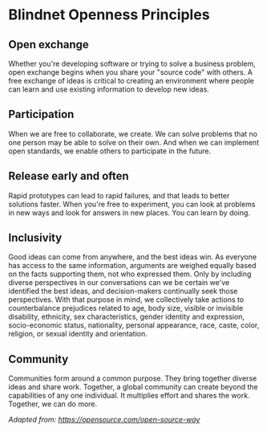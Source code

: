 # Blindnet Openness Principles

## Open exchange

Whether you're developing software or trying to solve a business problem, open exchange begins when you share your "source code" with others. A free exchange of ideas is critical to creating an environment where people can learn and use existing information to develop new ideas.

## Participation

When we are free to collaborate, we create. We can solve problems that no one person may be able to solve on their own. And when we can implement open standards, we enable others to participate in the future.

## Release early and often

Rapid prototypes can lead to rapid failures, and that leads to better solutions faster. When you're free to experiment, you can look at problems in new ways and look for answers in new places. You can learn by doing.

## Inclusivity

Good ideas can come from anywhere, and the best ideas win. As everyone has access to the same information, arguments are weighed equally based on the facts supporting them, not who expressed them. Only by including diverse perspectives in our conversations can we be certain we've identified the best ideas, and decision-makers continually seek those perspectives. With that purpose in mind, we collectively take actions to counterbalance prejudices related to age, body size, visible or invisible disability, ethnicity, sex characteristics, gender identity and expression, socio-economic status, nationality, personal appearance, race, caste, color, religion, or sexual identity and orientation.

## Community

Communities form around a common purpose. They bring together diverse ideas and share work. Together, a global community can create beyond the capabilities of any one individual. It multiplies effort and shares the work. Together, we can do more.

_Adapted from: https://opensource.com/open-source-way_
